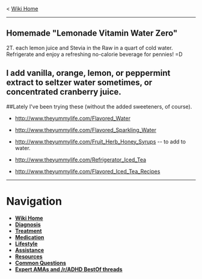 ﻿< [Wiki Home](/r/adhd/wiki)

***

## **Homemade "Lemonade Vitamin Water Zero"**  
2T. each lemon juice and Stevia in the Raw in a quart of cold water.  Refrigerate and enjoy a refreshing no-calorie beverage for pennies!  =D

## I add vanilla, orange, lemon, or peppermint extract to seltzer water sometimes, or concentrated cranberry juice.

##Lately I've been trying these (without the added sweeteners, of course). 

* http://www.theyummylife.com/Flavored_Water

* http://www.theyummylife.com/Flavored_Sparkling_Water

* http://www.theyummylife.com/Fruit_Herb_Honey_Syrups -- to add to water.

* http://www.theyummylife.com/Refrigerator_Iced_Tea

* http://www.theyummylife.com/Flavored_Iced_Tea_Recipes

***
# Navigation

* **[Wiki Home](/r/adhd/wiki)**  
* **[Diagnosis](/r/adhd/wiki/diagnosis)**  
* **[Treatment](/r/adhd/wiki/treatment)**  
* **[Medication](/r/adhd/wiki/medication)**  
* **[Lifestyle](/r/adhd/wiki/lifestyle)**  
* **[Assistance](/r/adhd/wiki/assistance)**  
* **[Resources](/r/adhd/wiki/resources)**  
* **[Common Questions](/r/adhd/wiki/common_questions)**  
* **[Expert AMAs and /r/ADHD BestOf threads](/r/adhd/wiki/BestOf)**  
